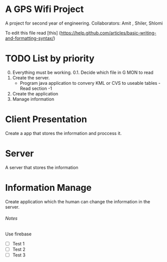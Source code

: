 # A GPS Wifi Project
A project for second year of engineering.
Collaborators: Amit , Shiler, Shlomi

To edit this file read [this] (https://help.github.com/articles/basic-writing-and-formatting-syntax/)

# TODO List by priority
0. Everything must be working.
0.1. Decide which file in G MON to read
1. Create the server.
   - Program java application to convery KML or CVS to useable tables
      -Read section -1
2. Create the application
3. Manage information


# Client Presentation
Create a app that stores the information and proccess it.

# Server
A server that stores the information

# Information Manage
Create application which the human can change the information in the server.




###### Notes
Use firebase 

- [ ] Test 1
- [ ] Test 2
- [ ] Test 3
